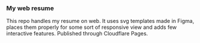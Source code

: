 ### My web resume
This repo handles my resume on web.
It uses svg templates made in Figma, places them properly for some sort of responsive view and adds few interactive features. Published through Cloudflare Pages.